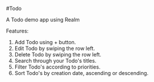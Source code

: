 #Todo

A Todo demo app using Realm

Features:

1. Add Todo using + button.
2. Edit Todo by swiping the row left.
3. Delete Todo by swiping the row left.
4. Search through your Todo's titles.
5. Filter Todo's according to priorities.
6. Sort Todo's by creation date, ascending or descending.
